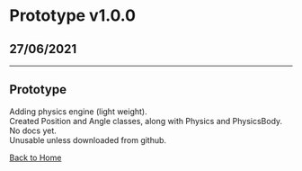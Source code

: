 <!-- # Release v0.0.5-alpha.2
## 25/06/2021
---
## Regular
Fixed main class logging issue of double square brackets. \
Added `Kill` function. \
Added `Countdown` function.

## Docs
Added Release Notes \
Redid [README.md](./README.md)

## Sandbox
Added `Dev` class \
: Readline interface \
: Question \
: Commands

## Dev
Updated ignore.shwi.sjs

---
[Back to Home](./README.md) -->

<!-- # Release v0.0.5-alpha.3
## 25/06/2021
---
## Regular
Added Generating Integer Array \
Added generating odd int array \
Added generating even int array \
Updated `index` to fix moving files into folders

## Docs
Created Countdown documentation

[Back to Home](./README.md) -->

<!-- # Release v0.0.5-beta.2
## 25/06/2021
---
## Regular
Fixed Tank set and get methods, previously they were being upper cased.

[Back to Home](https://github.com/Shwibi/shwi-js) -->

# Prototype v1.0.0

## 27/06/2021

---

## Prototype

Adding physics engine (light weight). \
Created Position and Angle classes, along with Physics and PhysicsBody. \
No docs yet. \
Unusable unless downloaded from github.

[Back to Home](https://github.com/Shwibi/shwi-js)
